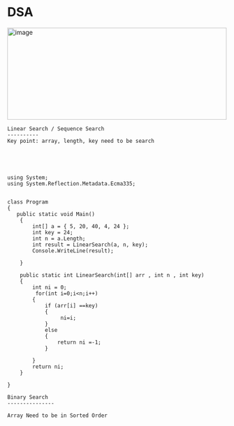 # DSA

<img width="502" height="211" alt="image" src="https://github.com/user-attachments/assets/f76e0533-7716-47e9-9288-ddbe78c8e7ee" />

```
Linear Search / Sequence Search
----------
Key point: array, length, key need to be search





using System;
using System.Reflection.Metadata.Ecma335;


class Program
{
   public static void Main()
    {
        int[] a = { 5, 20, 40, 4, 24 };
        int key = 24;
        int n = a.Length;
        int result = LinearSearch(a, n, key);
        Console.WriteLine(result);

    }

    public static int LinearSearch(int[] arr , int n , int key)
    {
        int ni = 0;
         for(int i=0;i<n;i++)
        {
            if (arr[i] ==key)
            {
                 ni=i;
            }
            else
            {
                return ni =-1;
            }

        }
        return ni;
    }

}

Binary Search
---------------

Array Need to be in Sorted Order






















```
